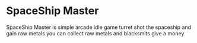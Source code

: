 # SpaceShip Master
 SpaceShip Master is simple arcade idle game turret shot the spaceship and gain raw metals you can collect raw metals and blacksmits give a money

